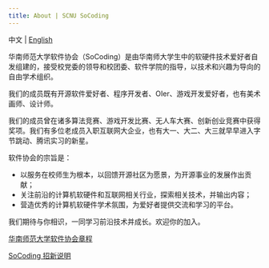 ```yaml
---
title: About | SCNU SoCoding
---
```


中文 | [English](/en/about)

华南师范大学软件协会（SoCoding）是由华南师大学生中的软硬件技术爱好者自发组建的，接受校党委的领导和校团委、软件学院的指导，以技术和兴趣为导向的自由学术组织。

我们的成员既有开源软件爱好者、程序开发者、OIer、游戏开发爱好者，也有美术画师、设计师。

我们的成员曾在诸多算法竞赛、游戏开发比赛、无人车大赛、创新创业竞赛中获得奖项。我们有多位老成员入职互联网大企业，也有大一、大二、大三就早早进入字节跳动、腾讯实习的新星。


软件协会的宗旨是：
- 以服务在校师生为根本，以回馈开源社区为愿景，为开源事业的发展作出贡献；
- 关注前沿的计算机软硬件和互联网相关行业，探索相关技术，并输出内容；
- 营造优秀的计算机软硬件学术氛围，为爱好者提供交流和学习的平台。

我们期待与你相识，一同学习前沿技术并成长。欢迎你的加入。

[华南师范大学软件协会章程](/bylaws)

[SoCoding 招新说明](./recruitment)